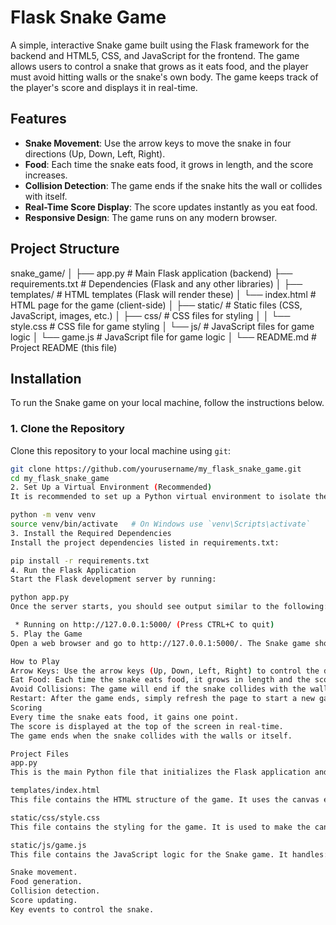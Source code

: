 # Flask Snake Game

A simple, interactive Snake game built using the Flask framework for the backend and HTML5, CSS, and JavaScript for the frontend. The game allows users to control a snake that grows as it eats food, and the player must avoid hitting walls or the snake's own body. The game keeps track of the player's score and displays it in real-time.

## Features

- **Snake Movement**: Use the arrow keys to move the snake in four directions (Up, Down, Left, Right).
- **Food**: Each time the snake eats food, it grows in length, and the score increases.
- **Collision Detection**: The game ends if the snake hits the wall or collides with itself.
- **Real-Time Score Display**: The score updates instantly as you eat food.
- **Responsive Design**: The game runs on any modern browser.

## Project Structure

snake_game/ │ ├── app.py # Main Flask application (backend) ├── requirements.txt # Dependencies (Flask and any other libraries) │ ├── templates/ # HTML templates (Flask will render these) │ └── index.html # HTML page for the game (client-side) │ ├── static/ # Static files (CSS, JavaScript, images, etc.) │ ├── css/ # CSS files for styling │ │ └── style.css # CSS file for game styling │ └── js/ # JavaScript files for game logic │ └── game.js # JavaScript file for game logic │ └── README.md # Project README (this file)


## Installation

To run the Snake game on your local machine, follow the instructions below.

### 1. Clone the Repository

Clone this repository to your local machine using `git`:

```bash
git clone https://github.com/yourusername/my_flask_snake_game.git
cd my_flask_snake_game
2. Set Up a Virtual Environment (Recommended)
It is recommended to set up a Python virtual environment to isolate the dependencies for this project:

python -m venv venv
source venv/bin/activate   # On Windows use `venv\Scripts\activate`
3. Install the Required Dependencies
Install the project dependencies listed in requirements.txt:

pip install -r requirements.txt
4. Run the Flask Application
Start the Flask development server by running:

python app.py
Once the server starts, you should see output similar to the following:

 * Running on http://127.0.0.1:5000/ (Press CTRL+C to quit)
5. Play the Game
Open a web browser and go to http://127.0.0.1:5000/. The Snake game should appear, and you can start playing.

How to Play
Arrow Keys: Use the arrow keys (Up, Down, Left, Right) to control the direction of the snake.
Eat Food: Each time the snake eats food, it grows in length and the score increases by 1 point.
Avoid Collisions: The game will end if the snake collides with the walls or its own body.
Restart: After the game ends, simply refresh the page to start a new game.
Scoring
Every time the snake eats food, it gains one point.
The score is displayed at the top of the screen in real-time.
The game ends when the snake collides with the walls or itself.

Project Files
app.py
This is the main Python file that initializes the Flask application and serves the game. It contains the route to render the HTML template where the game is displayed.

templates/index.html
This file contains the HTML structure of the game. It uses the canvas element to render the snake and food, and it links to the CSS and JavaScript files.

static/css/style.css
This file contains the styling for the game. It is used to make the canvas responsive and to style the score display and background.

static/js/game.js
This file contains the JavaScript logic for the Snake game. It handles:

Snake movement.
Food generation.
Collision detection.
Score updating.
Key events to control the snake.
